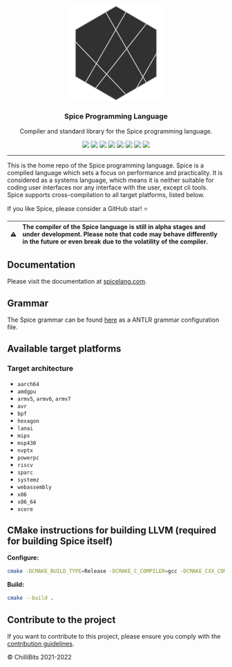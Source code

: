 <p align="center">
  <img alt="Spice Logo" src="./docs/docs/static/avatar.png" height="220" />
  <h3 align="center">Spice Programming Language</h3>
  <p align="center">Compiler and standard library for the Spice programming language.</p>
  <p align="center">
    <a target="_blank" href="https://github.com/spicelang/spice/releases/latest"><img src="https://img.shields.io/github/v/release/spicelang/spice?include_prereleases"></a>
    <a target="_blank" href="https://hub.docker.com/r/chillibits/spice"><img src="https://img.shields.io/docker/pulls/chillibits/spice"></a>
    <a target="_blank" href="./.github/workflows/ci-go.yml"><img src="https://github.com/spicelang/spice/actions/workflows/ci-go.yml/badge.svg"></a>
	<a target="_blank" href="./.github/workflows/ci-cpp.yml"><img src="https://github.com/spicelang/spice/actions/workflows/ci-cpp.yml/badge.svg"></a>
	<a target="_blank" href="./.github/workflows/codeql-analysis.yml"><img src="https://github.com/spicelang/spice/actions/workflows/codeql-analysis.yml/badge.svg"></a>
    <a target="_blank" href="https://goreportcard.com/report/github.com/spicelang/spice"><img src="https://goreportcard.com/badge/github.com/spicelang/spice"></a>
    <a target="_blank" href="https://makeapullrequest.com"><img src="https://img.shields.io/badge/PRs-welcome-brightgreen.svg"></a>
    <a target="_blank" href="./LICENSE.md"><img src="https://img.shields.io/github/license/spicelang/spice"></a>
  </p>
</p>

---

This is the home repo of the Spice programming language. Spice is a compiled language which sets a focus on performance and practicality. It is considered as a systems language, which means it is neither suitable for coding user interfaces nor any interface with the user, except cli tools. Spice supports cross-compilation to all target platforms, listed below.

If you like Spice, please consider a GitHub star! ⭐

|:warning: | The compiler of the Spice language is still in alpha stages and under development. Please note that code may behave differently in the future or even break due to the volatility of the compiler. |
|----------|:-------------------------------|

## Documentation
Please visit the documentation at [spicelang.com](https://www.spicelang.com).

## Grammar
The Spice grammar can be found [here](./compiler/src/grammar/Spice.g4) as a ANTLR grammar configuration file.

## Available target platforms
### Target architecture
- `aarch64`
- `amdgpu`
- `armv5`, `armv6`, `armv7`
- `avr`
- `bpf`
- `hexagon`
- `lanai`
- `mips`
- `msp430`
- `nvptx`
- `powerpc`
- `riscv`
- `sparc`
- `systemz`
- `webassembly`
- `x86`
- `x86_64`
- `xcore`

## CMake instructions for building LLVM (required for building Spice itself)
**Configure:**
```sh
cmake -DCMAKE_BUILD_TYPE=Release -DCMAKE_C_COMPILER=gcc -DCMAKE_CXX_COMPILER=g++ -DCMAKE_CXX_FLAGS_RELEASE="-O2" -G "CodeBlocks - MinGW Makefiles" ../llvm
```

**Build:**
```sh
cmake --build .
```

## Contribute to the project
If you want to contribute to this project, please ensure you comply with the [contribution guidelines](./CONTRIBUTING.md).

© ChilliBits 2021-2022